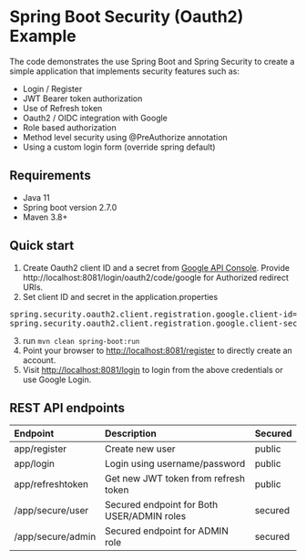 

Spring Boot Security (Oauth2) Example
============================

The code demonstrates the use Spring Boot and Spring Security to create a simple application that implements 
security features such as:

* Login / Register
* JWT Bearer token authorization
* Use of Refresh token
* Oauth2 / OIDC integration with Google
* Role based authorization
* Method level security using @PreAuthorize annotation
* Using a custom login form (override spring default)


Requirements
------------
* Java 11
* Spring boot version 2.7.0
* Maven 3.8+

Quick start
-----------
1. Create Oauth2 client ID and a secret from  [Google API Console](https://console.developers.google.com/). Provide http://localhost:8081/login/oauth2/code/google for Authorized redirect URIs. 
2. Set client ID and secret in the application.properties
<pre>spring.security.oauth2.client.registration.google.client-id=
spring.security.oauth2.client.registration.google.client-secret=
</pre>
3. run `mvn clean spring-boot:run`
4. Point your browser to [http://localhost:8081/register](http://localhost:8081/register) to directly create an account.
5. Visit [http://localhost:8081/login](http://localhost:8081/login) to login from the above credentials or use Google Login.


REST API endpoints
-------------

| Endpoint                 | Description                                     | Secured   |
|:-------------------------|:------------------------------------------------|:----------|
| app/register             | Create new user                                 | public    |
| app/login                | Login using username/password                   | public    |
| app/refreshtoken         | Get new JWT token from refresh token            | public    |
| /app/secure/user         | Secured endpoint for Both USER/ADMIN roles      | secured   |
| /app/secure/admin        | Secured endpoint for ADMIN role                 | secured   |



